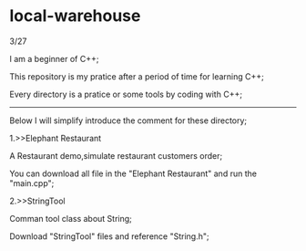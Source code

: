 # local-warehouse
3/27

I am a beginner of C++;

This repository is my pratice after  a period of time for learning C++;

Every directory is a pratice or some tools by coding with C++;

-----------------------------------------------------------------------------
Below I will simplify introduce the comment for these directory;

1.>>Elephant Restaurant

A Restaurant demo,simulate restaurant customers order;

You can download all file in the "Elephant Restaurant" and run the "main.cpp";

2.>>StringTool

Comman tool class about String;

Download "StringTool" files and reference "String.h";
